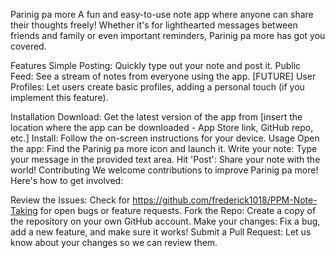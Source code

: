 Parinig pa more
A fun and easy-to-use note app where anyone can share their thoughts freely! Whether it's for lighthearted messages between friends and family or even important reminders, Parinig pa more has got you covered.

Features
Simple Posting: Quickly type out your note and post it.
Public Feed: See a stream of notes from everyone using the app.
[FUTURE] User Profiles: Let users create basic profiles, adding a personal touch (if you implement this feature).


Installation
Download: Get the latest version of the app from [insert the location where the app can be downloaded - App Store link, GitHub repo, etc.]
Install: Follow the on-screen instructions for your device.
Usage
Open the app: Find the Parinig pa more icon and launch it.
Write your note: Type your message in the provided text area.
Hit 'Post': Share your note with the world!
Contributing
We welcome contributions to improve Parinig pa more! Here's how to get involved:

Review the Issues: Check for https://github.com/frederick1018/PPM-Note-Taking for open bugs or feature requests.
Fork the Repo: Create a copy of the repository on your own GitHub account.
Make your changes: Fix a bug, add a new feature, and make sure it works!
Submit a Pull Request: Let us know about your changes so we can review them.
